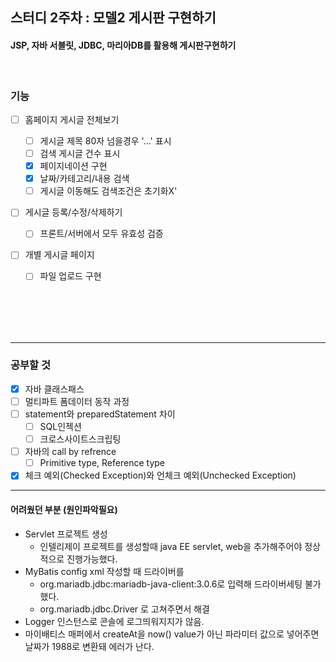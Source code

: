 ## 스터디 2주차  : 모델2 게시판 구현하기

#### JSP, 자바 서블릿, JDBC, 마리아DB를 활용해 게시판구현하기
<br />

### 기능

- [ ] 홈페이지 게시글 전체보기

  - [ ] 게시글 제목 80자 넘을경우 '...' 표시
  - [ ] 검색 게시글 건수 표시
  - [x] 페이지네이션 구현
  - [x] 날짜/카테고리/내용 검색
  - [ ] 게시글 이동해도 검색조건은 초기화X'

- [ ] 게시글 등록/수정/삭제하기

  - [ ] 프론트/서버에서 모두 유효성 검증

- [ ] 개별 게시글 페이지

  - [ ] 파일 업로드 구현

<br/>
<br/>
<br/>
<br/>

___

### 공부할 것

- [x] 자바 클래스패스 
- [ ] 멀티파트 폼데이터 동작 과정
- [ ] statement와 preparedStatement 차이
  - [ ] SQL인젝션
  - [ ] 크로스사이트스크립팅
- [ ] 자바의 call by refrence
  - [ ] Primitive type, Reference type
 - [x] 체크 예외(Checked Exception)와 언체크 예외(Unchecked Exception)  

___
#### 어려웠던 부분 (원인파악필요)
- Servlet 프로젝트 생성
  - 인텔리제이 프로젝트를 생성할때 java EE servlet, web을 추가해주어야 정상적으로 진행가능했다.
- MyBatis config xml 작성할 때 드라이버를
  - org.mariadb.jdbc:mariadb-java-client:3.0.6로 입력해 드라이버세팅 불가했다.
  - org.mariadb.jdbc.Driver 로 고쳐주면서 해결
- Logger 인스턴스로 콘솔에 로그띄워지지가 않음.
- 마이배티스 매퍼에서 createAt을 now() value가 아닌 파라미터 값으로 넣어주면 날짜가 1988로 변환돼 에러가 난다.

